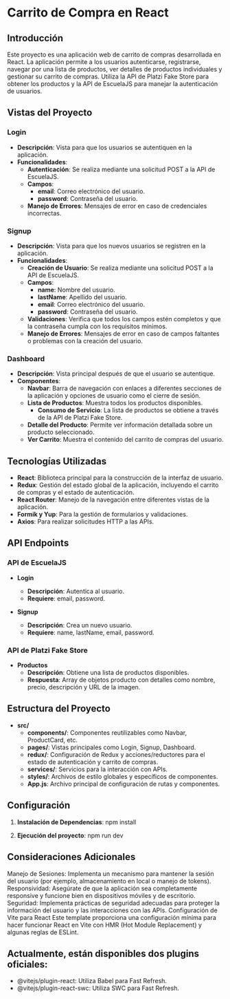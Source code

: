 # Carrito de Compra en React

## Introducción

Este proyecto es una aplicación web de carrito de compras desarrollada en React. La aplicación permite a los usuarios autenticarse, registrarse, navegar por una lista de productos, ver detalles de productos individuales y gestionar su carrito de compras. Utiliza la API de Platzi Fake Store para obtener los productos y la API de EscuelaJS para manejar la autenticación de usuarios.

## Vistas del Proyecto

### Login

- **Descripción**: Vista para que los usuarios se autentiquen en la aplicación.
- **Funcionalidades**:
  - **Autenticación**: Se realiza mediante una solicitud POST a la API de EscuelaJS.
  - **Campos**:
    - **email**: Correo electrónico del usuario.
    - **password**: Contraseña del usuario.
  - **Manejo de Errores**: Mensajes de error en caso de credenciales incorrectas.

### Signup

- **Descripción**: Vista para que los nuevos usuarios se registren en la aplicación.
- **Funcionalidades**:
  - **Creación de Usuario**: Se realiza mediante una solicitud POST a la API de EscuelaJS.
  - **Campos**:
    - **name**: Nombre del usuario.
    - **lastName**: Apellido del usuario.
    - **email**: Correo electrónico del usuario.
    - **password**: Contraseña del usuario.
  - **Validaciones**: Verifica que todos los campos estén completos y que la contraseña cumpla con los requisitos mínimos.
  - **Manejo de Errores**: Mensajes de error en caso de campos faltantes o problemas con la creación del usuario.

### Dashboard

- **Descripción**: Vista principal después de que el usuario se autentique.
- **Componentes**:
  - **Navbar**: Barra de navegación con enlaces a diferentes secciones de la aplicación y opciones de usuario como el cierre de sesión.
  - **Lista de Productos**: Muestra todos los productos disponibles.
    - **Consumo de Servicio**: La lista de productos se obtiene a través de la API de Platzi Fake Store.
  - **Detalle del Producto**: Permite ver información detallada sobre un producto seleccionado.
  - **Ver Carrito**: Muestra el contenido del carrito de compras del usuario.

## Tecnologías Utilizadas

- **React**: Biblioteca principal para la construcción de la interfaz de usuario.
- **Redux**: Gestión del estado global de la aplicación, incluyendo el carrito de compras y el estado de autenticación.
- **React Router**: Manejo de la navegación entre diferentes vistas de la aplicación.
- **Formik y Yup**: Para la gestión de formularios y validaciones.
- **Axios**: Para realizar solicitudes HTTP a las APIs.

## API Endpoints

### API de EscuelaJS

- **Login**
  - **Descripción**: Autentica al usuario.
  - **Requiere**: email, password.

- **Signup**
  - **Descripción**: Crea un nuevo usuario.
  - **Requiere**: name, lastName, email, password.

### API de Platzi Fake Store

- **Productos**
  - **Descripción**: Obtiene una lista de productos disponibles.
  - **Respuesta**: Array de objetos producto con detalles como nombre, precio, descripción y URL de la imagen.

## Estructura del Proyecto

- **src/**
  - **components/**: Componentes reutilizables como Navbar, ProductCard, etc.
  - **pages/**: Vistas principales como Login, Signup, Dashboard.
  - **redux/**: Configuración de Redux y acciones/reductores para el estado de autenticación y carrito de compras.
  - **services/**: Servicios para la interacción con APIs.
  - **styles/**: Archivos de estilo globales y específicos de componentes.
  - **App.js**: Archivo principal de configuración de rutas y componentes.

## Configuración

1. **Instalación de Dependencias**:
   npm install

2. **Ejecución del proyecto**:
   npm run dev

## Consideraciones Adicionales
Manejo de Sesiones: Implementa un mecanismo para mantener la sesión del usuario (por ejemplo, almacenamiento en local o manejo de tokens).
Responsividad: Asegúrate de que la aplicación sea completamente responsive y funcione bien en dispositivos móviles y de escritorio.
Seguridad: Implementa prácticas de seguridad adecuadas para proteger la información del usuario y las interacciones con las APIs.
Configuración de Vite para React
Este template proporciona una configuración mínima para hacer funcionar React en Vite con HMR (Hot Module Replacement) y algunas reglas de ESLint.

## Actualmente, están disponibles dos plugins oficiales:

- @vitejs/plugin-react: Utiliza Babel para Fast Refresh.
- @vitejs/plugin-react-swc: Utiliza SWC para Fast Refresh.
